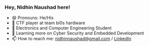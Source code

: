 ### Hey, Nidhin Naushad here!


- 😄 Pronouns: He/His
- 🔭 CTF player at team bi0s hardware
- 🌱 Electronics and Computer Engineering Student
- 👯 Learning more on Cyber Security and Embedded Development
- 📫 How to reach me: nidhinnaushad@gmail.com / [LinkedIn](https://in.linkedin.com/in/nidhin-naushad-1627341b5)
